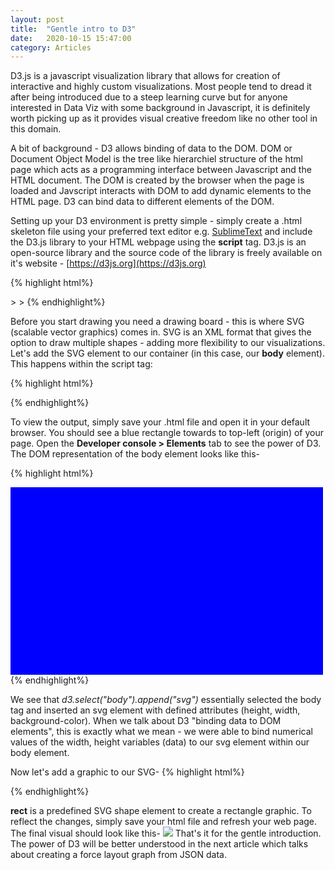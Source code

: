```yaml
---
layout: post
title:  "Gentle intro to D3"
date:   2020-10-15 15:47:00
category: Articles
---
```


D3.js is a javascript visualization library that allows for creation of interactive and highly custom visualizations. Most people tend to dread it after being introduced due to a steep learning curve but for anyone interested in Data Viz with some background in Javascript, it is definitely worth picking up as it provides visual creative freedom like no other tool in this domain.

A bit of background - D3 allows binding of data to the DOM. DOM or Document Object Model is the tree like hierarchiel structure of the html page which acts as a programming interface between Javascript and the HTML document. The DOM is created by the browser when the page is loaded and Javscript interacts with DOM to add dynamic elements to the HTML page. D3 can bind data to different elements of the DOM.

Setting up your D3 environment is pretty simple - simply create a .html skeleton file using your preferred text editor e.g. [SublimeText](https://www.sublimetext.com/) and include the D3.js library to your HTML webpage using the <strong>script</strong> tag. D3.js is an open-source library and the source code of the library is freely available on it's website - [https://d3js.org](https://d3js.org)

{% highlight html%}
<html>
<meta charset="utf-8">
<script src="https://d3js.org/d3.v6.js"></script>
<body>
	<script type="text/javascript">
	</script>>
</body>>
</html>
{% endhighlight%}

Before you start drawing you need a drawing board - this is where SVG (scalable vector graphics) comes in. SVG is an XML format that gives the option to draw multiple shapes - adding more flexibility to our visualizations. Let's add the SVG element to our container (in this case, our <strong>body</strong> element). This happens within the script tag:

{% highlight html%}
<script type="text/javascript">

		var width = 500;
			height = 300;

		var svg = d3.select("body").append("svg")
		    .attr("width", width)
		    .attr("height", height)
		    .style("background-color", "blue");

</script>
{% endhighlight%}

To view the output, simply save your .html file and open it in your default browser. You should see a blue rectangle towards to top-left (origin) of your page. Open the <strong>Developer console > Elements</strong> tab to see the power of D3. The DOM representation of the body element looks like this-

{% highlight html%}
<body>
	<script type="text/javascript">
	//same script as above
	</script>
	<svg width="500" height="300" style="background-color:blue;"></svg>
</body>
{% endhighlight%}

We see that <i>d3.select("body").append("svg")</i> essentially selected the body tag and inserted an svg element with defined attributes (height, width, background-color). When we talk about D3 "binding data to DOM elements", this is exactly what we mean - we were able to bind numerical values of the width, height variables (data) to our svg element within our body element. 

Now let's add a graphic to our SVG-
{% highlight html%}
<script type="text/javascript">
		var width = 500;
			height = 300;		
		//blue svg canvas
		var svg = d3.select("body").append("svg")
		    .attr("width", width)
		    .attr("height", height)
		    .style("background-color", "blue");

		//adding a pink rectangle onto our blue canvas
		svg.append("rect")
		    .attr("width", width/2)
		    .attr("height", height/2)
		    .attr("fill", "pink");
	</script>
{% endhighlight%}

<strong>rect</strong> is a predefined SVG shape element to create a rectangle graphic. To reflect the changes, simply save your html file and refresh your web page. The final visual should look like this-
<img src="{{ site.url }}{{ site.baseurl}}/blog-articles/assets/images/svg_rect.png">
That's it for the gentle introduction. The power of D3 will be better understood in the next article which talks about creating a force layout graph from JSON data. 